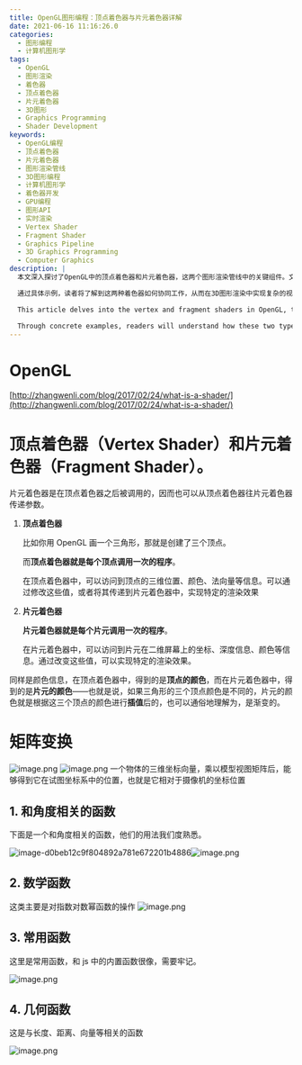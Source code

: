 ```yaml
---
title: OpenGL图形编程：顶点着色器与片元着色器详解
date: 2021-06-16 11:16:26.0
categories:
  - 图形编程
  - 计算机图形学
tags:
  - OpenGL
  - 图形渲染
  - 着色器
  - 顶点着色器
  - 片元着色器
  - 3D图形
  - Graphics Programming
  - Shader Development
keywords:
  - OpenGL编程
  - 顶点着色器
  - 片元着色器
  - 图形渲染管线
  - 3D图形编程
  - 计算机图形学
  - 着色器开发
  - GPU编程
  - 图形API
  - 实时渲染
  - Vertex Shader
  - Fragment Shader
  - Graphics Pipeline
  - 3D Graphics Programming
  - Computer Graphics
description: |
  本文深入探讨了OpenGL中的顶点着色器和片元着色器，这两个图形渲染管线中的关键组件。文章详细解释了顶点着色器的作用，包括处理每个顶点的位置、颜色和法向量等属性，以及如何通过修改这些值来实现特定的渲染效果。同时，文章还阐述了片元着色器的功能，如何处理每个像素片段的颜色、深度和纹理信息，以及如何利用插值技术创建平滑的颜色渐变效果。

  通过具体示例，读者将了解到这两种着色器如何协同工作，从而在3D图形渲染中实现复杂的视觉效果。文章还讨论了着色器在现代GPU编程中的重要性，以及它们如何提高渲染效率和灵活性。对于想要深入理解OpenGL图形编程的开发者来说，本文提供了宝贵的见解和实践指导。

  This article delves into the vertex and fragment shaders in OpenGL, two crucial components of the graphics rendering pipeline. It explains in detail the role of vertex shaders in processing attributes like position, color, and normal vectors for each vertex, and how modifying these values can achieve specific rendering effects. The article also elaborates on the function of fragment shaders, discussing how they handle color, depth, and texture information for each pixel fragment, and how interpolation techniques create smooth color gradients.

  Through concrete examples, readers will understand how these two types of shaders work together to create complex visual effects in 3D graphics rendering. The article also discusses the importance of shaders in modern GPU programming and how they enhance rendering efficiency and flexibility. For developers looking to gain a deeper understanding of OpenGL graphics programming, this article offers valuable insights and practical guidance.
---
```


# OpenGL

[http://zhangwenli.com/blog/2017/02/24/what-is-a-shader/](http://zhangwenli.com/blog/2017/02/24/what-is-a-shader/)

# 顶点着色器（Vertex Shader）和片元着色器（Fragment Shader）。

片元着色器是在顶点着色器之后被调用的，因而也可以从顶点着色器往片元着色器传递参数。

1. **顶点着色器**

   比如你用 OpenGL 画一个三角形，那就是创建了三个顶点。

   而**顶点着色器就是每个顶点调用一次的程序**。

   在顶点着色器中，可以访问到顶点的三维位置、颜色、法向量等信息。可以通过修改这些值，或者将其传递到片元着色器中，实现特定的渲染效果

2. **片元着色器**

   **片元着色器就是每个片元调用一次的程序**。

   在片元着色器中，可以访问到片元在二维屏幕上的坐标、深度信息、颜色等信息。通过改变这些值，可以实现特定的渲染效果。

同样是颜色信息，在顶点着色器中，得到的是**顶点的颜色**，而在片元着色器中，得到的是**片元的颜色**——也就是说，如果三角形的三个顶点颜色是不同的，片元的颜色就是根据这三个顶点的颜色进行**插值**后的，也可以通俗地理解为，是渐变的。

# 矩阵变换

![image.png](https://cdn.jsdelivr.net/gh/houxiaozhao/imageLibrary@master/uPic/2022/05/20/cxL6Ec.png)
![image.png](https://cdn.jsdelivr.net/gh/houxiaozhao/imageLibrary@master/uPic/2022/05/20/vFl3fr.png)
一个物体的三维坐标向量，乘以模型视图矩阵后，能够得到它在试图坐标系中的位置，也就是它相对于摄像机的坐标位置

## **1. 和角度相关的函数**

下面是一个和角度相关的函数，他们的用法我们度熟悉。

![image-d0beb12c9f804892a781e672201b4886](https://cdn.jsdelivr.net/gh/houxiaozhao/imageLibrary@master/uPic/2022/05/20/EVPugD.png)![image.png]()

## **2. 数学函数**

这类主要是对指数对数幂函数的操作
![image.png](https://cdn.jsdelivr.net/gh/houxiaozhao/imageLibrary@master/uPic/2022/05/20/Zmm29y.png)

## **3. 常用函数**

这里是常用函数，和 js 中的内置函数很像，需要牢记。

![image.png](https://cdn.jsdelivr.net/gh/houxiaozhao/imageLibrary@master/uPic/2022/05/20/ktbw5h.png)

## **4. 几何函数**

这是与长度、距离、向量等相关的函数

![image.png](https://cdn.jsdelivr.net/gh/houxiaozhao/imageLibrary@master/uPic/2022/05/20/UjDJNN.png)
